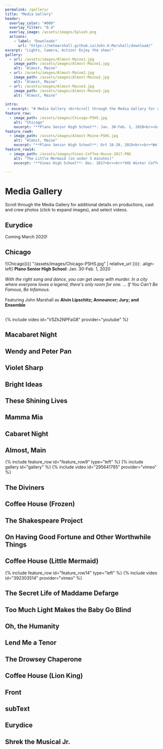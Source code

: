 ```yaml
---
permalink: /gallery/
title: "Media Gallery"
header:
  overlay_color: "#000"
  overlay_filter: "0.4"
  overlay_image: /assets/images/Splash.png
  actions:
    - label: "Downloads"
      url: "https://netmarshall.github.io/John.H.Marshall/download/"
excerpt: "Lights, Camera, Action! Enjoy the show!"
gallery:
  - url: /assets/images/Almost-Maine1.jpg
    image_path: /assets/images/Almost-Maine1.jpg
    alt: "Almost, Maine"
  - url: /assets/images/Almost-Maine2.jpg
    image_path: /assets/images/Almost-Maine2.jpg
    alt: "Almost, Maine"
  - url: /assets/images/Almost-Maine3.jpg
    image_path: /assets/images/Almost-Maine3.jpg
    alt: "Almost, Maine"
   
intro:   
 - excerpt: "# Media Gallery <br>Scroll through the Media Gallery for additional details on productions, cast and crew photos (click to expand images), and select videos."
feature_row:
  - image_path: /assets/images/Chicago-PSHS.jpg
    alt: "Chicago"
    excerpt: "**Plano Senior High School**: Jan. 30-Feb. 1, 2020<br><br>*With the right song and dance, you can get away with murder. In a city where everyone loves a legend, there's only room for one. ... If You Can't Be Famous, Be Infamous.*<br><br>Featuring John Marshall as **Alvin Lipschitz; Announcer; Jury; and Ensemble**"
feature_row9:
  - image_path: /assets/images/Almost-Maine-PSHS.jpg
    alt: "Almost, Maine"
    excerpt: "**Plano Senior High School**: Oct 18-20, 2019<br><br>*Welcome to Almost, Maine, a town that’s so far north, it’s almost not in the United States-it’s almost in Canada. And it almost doesn’t exist. Because its residents never got around to getting organized. So it’s just…Almost..*<br><br>**ALMOST, MAINE**: It’s love. But not quite.<br><br>Featuring John Marshall as **East**"
feature_row14:
  - image_path: /assets/images/Vines-Coffee-House-2017.PNG
    alt: "The Little Mermaid (in under 5 minutes)"
    excerpt: "**Vines High School**: Dec. 2017<br><br>*VHS Winter Coffee House. An original parody of the Little Mermaid in 5 minutes (okay, actually closer to 10 minutes, but who can count when you are laughing that hard).* <br><br>Written and performed by **John Marshall** (Ariel), **Fletcher Cummings** (Sebastian), and **Sam** (Ursula) and **Adam Koch** (King Triton/Prince Eric). <br><br>Now, I know it sounds a litle fishy, but you only live once, so if you like comedy, what the shell, give it watch!"

---
```

# Media Gallery 
Scroll through the Media Gallery for additional details on productions, cast and crew photos (click to expand images), and select videos.

## Eurydice
Coming March 2020!

## Chicago
![Chicago]({{ "/assets/images/Chicago-PSHS.jpg" | relative_url }}){: .align-left} **Plano Senior High School**: Jan. 30-Feb. 1, 2020<br><br>*With the right song and dance, you can get away with murder. In a city where everyone loves a legend, there's only room for one. ... If You Can't Be Famous, Be Infamous.*<br><br>Featuring John Marshall as **Alvin Lipschitz; Announcer; Jury; and Ensemble**<br>

<br>{% include video id="VSZk2NPFaG8" provider="youtube" %}

## Macabaret Night

## Wendy and Peter Pan

## Violet Sharp

## Bright Ideas

## These Shining Lives

## Mamma Mia

## Cabaret Night 

## Almost, Main
{% include feature_row id="feature_row9" type="left" %}
{% include gallery id="gallery" %}
{% include video id="295641795" provider="vimeo" %}

## The Diviners

## Coffee House (Frozen)

## The Shakespeare Project

## On Having Good Fortune and Other Worthwhile Things

## Coffee House (Little Mermaid)
{% include feature_row id="feature_row14" type="left" %}
{% include video id="392303514" provider="vimeo" %}

## The Secret Life of Maddame Defarge

## Too Much Light Makes the Baby Go Blind

## Oh, the Humanity

## Lend Me a Tenor

## The Drowsey Chaperone

## Coffee House (Lion King)

## Front

## subText

## Eurydice

## Shrek the Musical Jr. 


